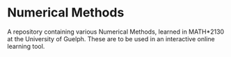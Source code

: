 # Numerical Methods

A repository containing various Numerical Methods, learned in MATH*2130 at the University of Guelph. These are to be used in an interactive online learning tool.
